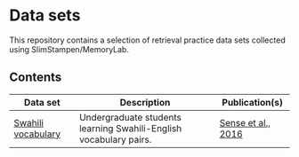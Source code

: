 # Data sets

This repository contains a selection of retrieval practice data sets collected using SlimStampen/MemoryLab.

## Contents

| Data set                                            | Description                                                       | Publication(s)                                           |
|------------------------|------------------------|------------------------|
| [Swahili vocabulary](swahili-vocabulary-sense2016/) | Undergraduate students learning Swahili-English vocabulary pairs. | [Sense et al., 2016](https://doi.org/10.1111/tops.12183) |
